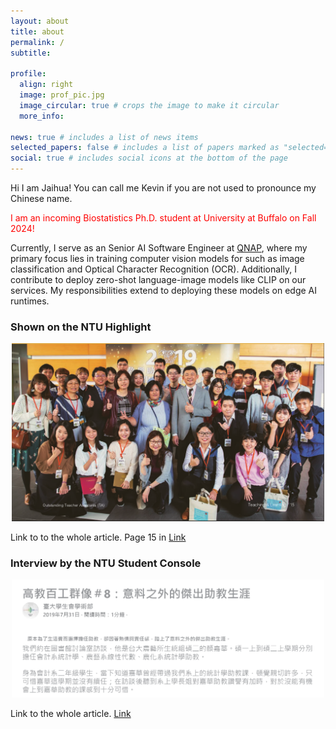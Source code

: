 ```yaml
---
layout: about
title: about
permalink: /
subtitle:

profile:
  align: right
  image: prof_pic.jpg
  image_circular: true # crops the image to make it circular
  more_info:

news: true # includes a list of news items
selected_papers: false # includes a list of papers marked as "selected={true}"
social: true # includes social icons at the bottom of the page
---
```


Hi I am Jaihua! You can call me Kevin if you are not used to pronounce my Chinese name.

<font color="#f00"> I am an incoming Biostatistics Ph.D. student at University at Buffalo on Fall 2024! </font>
<p></p>

Currently, I serve as an Senior AI Software Engineer at [QNAP](https://www.qnap.com/en), where my primary focus lies in training computer vision models for such as image classification and Optical Character Recognition (OCR). Additionally, I contribute to deploy zero-shot language-image models like CLIP on our services. My responsibilities extend to deploying these models on edge AI runtimes.

### Shown on the NTU Highlight

<div style="text-align: center;">
<img src="/assets/img/excellent_TA.png" alt="isolated" width="500"/>
</div>


Link to to the whole article. Page 15 in [Link](/assets/pdf/NTU_Highlights.pdf)

### Interview by the NTU Student Console

<div style="text-align: center;">
<img src="/assets/img/invited.png" alt="isolated" width="500"/>
</div>

Link to the whole article. [Link](/assets/pdf/NTU_Student_Console.pdf)

